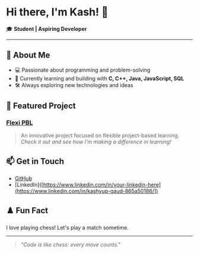 # Hi there, I'm Kash! 👋

🎓 **Student | Aspiring Developer**

---

## 🚀 About Me

- 💻 Passionate about programming and problem-solving  
- 🌱 Currently learning and building with **C, C++, Java, JavaScript, SQL**
- 🛠️ Always exploring new technologies and ideas

## 🌟 Featured Project

### [Flexi PBL](https://github.com/kash-gg/Flexi-PBL)
> An innovative project focused on flexible project-based learning.  
> _Check it out and see how I’m making a difference in learning!_

## 📫 Get in Touch

- [GitHub](https://github.com/kash-gg)
- [LinkedIn]([https://www.linkedin.com/in/your-linkedin-here](https://www.linkedin.com/in/kashyup-gaud-865a50186/]) <!-- Replace with your LinkedIn handle -->
<!-- Add more links as you like -->

## ♟️ Fun Fact

I love playing chess! Let's play a match sometime.

---

> _"Code is like chess: every move counts."_

